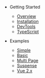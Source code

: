 - Getting Started

  - [Overview](/)
  - [Installation](getting-started/installation.md)
  - [DevTools](getting-started/devtools.md)
  - [TypeScript](getting-started/typescript.md)

- Examples

  - [Simple](examples/simple.md)
  - [Basic](examples/base.md)
  - [Multi Page](examples/multi-page.md)
  - [Suspense](examples/suspense.md)
  - [Vue 2.x](examples/vue-2.x.md)
